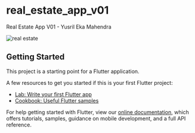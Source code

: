 # real_estate_app_v01

Real Estate App V01 - Yusril Eka Mahendra

![real estate](https://user-images.githubusercontent.com/65325397/116497855-83a29180-a8d2-11eb-952c-5d164b34d22b.png)

## Getting Started

This project is a starting point for a Flutter application.

A few resources to get you started if this is your first Flutter project:

- [Lab: Write your first Flutter app](https://flutter.dev/docs/get-started/codelab)
- [Cookbook: Useful Flutter samples](https://flutter.dev/docs/cookbook)

For help getting started with Flutter, view our
[online documentation](https://flutter.dev/docs), which offers tutorials,
samples, guidance on mobile development, and a full API reference.
